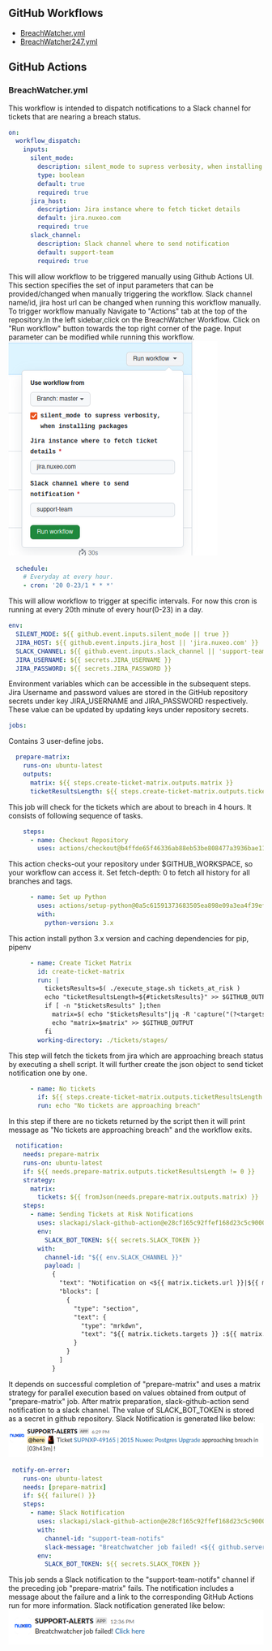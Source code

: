 ## GitHub Workflows
- [BreachWatcher.yml](#BreachWatcheryml)
- [BreachWatcher247.yml](#BreachWatcheryml)
## GitHub Actions
### BreachWatcher.yml

This workflow is intended to dispatch notifications to a Slack channel for tickets that are nearing a breach status.

```yaml
on:
  workflow_dispatch:
    inputs:
      silent_mode:
        description: silent_mode to supress verbosity, when installing packages
        type: boolean
        default: true
        required: true
      jira_host:
        description: Jira instance where to fetch ticket details
        default: jira.nuxeo.com
        required: true
      slack_channel:
        description: Slack channel where to send notification
        default: support-team
        required: true
```
This will allow workflow to be triggered manually using Github Actions UI. This section specifies the set of input parameters that can be provided/changed when manually triggering the workflow. Slack channel name/id, jira host url can be changed when running this workflow manually.
To trigger workflow manually
Navigate to "Actions" tab at the top of the repository.In the left sidebar,click on the BreachWatcher Workflow. Click on "Run workflow" button towards the top right corner of the page. Input parameter can be modified while running this workflow.
![BreachWatcher Workflow Manual Trigger](./BreachWatcher_manual_trigger.png)

```yml
  schedule:
    # Everyday at every hour.
    - cron: '20 0-23/1 * * *'
```
This will allow workflow to trigger at specific intervals. For now this cron is running at every 20th minute of every hour(0-23) in a day.

```yml
env:
  SILENT_MODE: ${{ github.event.inputs.silent_mode || true }}
  JIRA_HOST: ${{ github.event.inputs.jira_host || 'jira.nuxeo.com' }}
  SLACK_CHANNEL: ${{ github.event.inputs.slack_channel || 'support-team' }}
  JIRA_USERNAME: ${{ secrets.JIRA_USERNAME }}
  JIRA_PASSWORD: ${{ secrets.JIRA_PASSWORD }}
```
Environment variables which can be accessible in the subsequent steps. Jira Username and password values are stored in the GitHub repository secrets under key JIRA_USERNAME and JIRA_PASSWORD respectively. These value can be updated by updating keys under repository secrets.

```yml
jobs:
```
Contains 3 user-define jobs. 
```yml
  prepare-matrix:
    runs-on: ubuntu-latest
    outputs:
      matrix: ${{ steps.create-ticket-matrix.outputs.matrix }}
      ticketResultsLength: ${{ steps.create-ticket-matrix.outputs.ticketResultsLength }}
```
This job will check for the tickets which are about to breach in 4 hours. It consists of following sequence of tasks.
```yml
    steps:
      - name: Checkout Repository
        uses: actions/checkout@b4ffde65f46336ab88eb53be808477a3936bae11 # v4.1.1
```
This action checks-out your repository under $GITHUB_WORKSPACE, so your workflow can access it. Set fetch-depth: 0 to fetch all history for all branches and tags.

```yml
      - name: Set up Python
        uses: actions/setup-python@0a5c61591373683505ea898e09a3ea4f39ef2b9c # v5.0.0
        with:
          python-version: 3.x
```
This action install python 3.x version and caching dependencies for pip, pipenv
```yml
      - name: Create Ticket Matrix
        id: create-ticket-matrix
        run: |
          ticketsResults=$( ./execute_stage.sh tickets_at_risk )
          echo "ticketResultsLength=${#ticketsResults}" >> $GITHUB_OUTPUT
          if [ -n "$ticketsResults" ];then
            matrix=$( echo "$ticketsResults"|jq -R 'capture("(?<targets>@here) :(?<alert>.*?): <(?<url>[^ ]+)> (?<title>.*) :[^w]+ (?<duration>.*)")' | jq -sc )
            echo "matrix=$matrix" >> $GITHUB_OUTPUT
          fi
        working-directory: ./tickets/stages/
```
This step will fetch the tickets from jira which are approaching breach status by executing a shell script. It will further create the json object to send ticket notification one by one.
```yml
      - name: No tickets
        if: ${{ steps.create-ticket-matrix.outputs.ticketResultsLength == 0  }}
        run: echo "No tickets are approaching breach"
```
In this step if there are no tickets returned by the script then it will print message as "No tickets are approaching breach" and the workflow exits.
```yml
  notification:
    needs: prepare-matrix
    runs-on: ubuntu-latest
    if: ${{ needs.prepare-matrix.outputs.ticketResultsLength != 0 }}
    strategy:
      matrix:
        tickets: ${{ fromJson(needs.prepare-matrix.outputs.matrix) }}
    steps:
      - name: Sending Tickets at Risk Notifications
        uses: slackapi/slack-github-action@e28cf165c92ffef168d23c5c9000cffc8a25e117 # v1.24.0
        env:
          SLACK_BOT_TOKEN: ${{ secrets.SLACK_TOKEN }}
        with:
          channel-id: "${{ env.SLACK_CHANNEL }}"
          payload: |
            {
              "text": "Notification on <${{ matrix.tickets.url }}|${{ matrix.tickets.title }}> breach status",
              "blocks": [
                {
                  "type": "section",
                  "text": {
                    "type": "mrkdwn",
                    "text": "${{ matrix.tickets.targets }} :${{ matrix.tickets.alert }}: Ticket <${{ matrix.tickets.url }} | ${{ matrix.tickets.title }}> approaching breach in ${{ matrix.tickets.duration }} !"
                  }
                }
              ]
            }
```
It depends on successful completion of "prepare-matrix" and uses a matrix strategy for parallel execution based on values obtained from output of "prepare-matrix" job. After matrix preparation, slack-github-action send notification to a slack channel. The value of SLACK_BOT_TOKEN is stored as a secret in github repository.
Slack Notification is generated like below:
![Slack Notification](./BW_slack_notif.png)
```yml
 notify-on-error:
    runs-on: ubuntu-latest
    needs: [prepare-matrix]
    if: ${{ failure() }}
    steps:
      - name: Slack Notification
        uses: slackapi/slack-github-action@e28cf165c92ffef168d23c5c9000cffc8a25e117
        with:
          channel-id: "support-team-notifs"
          slack-message: "Breatchwatcher job failed! <${{ github.server_url }}/${{ github.repository }}/actions/runs/${{ github.run_id }}|Click here>"
        env:
          SLACK_BOT_TOKEN: ${{ secrets.SLACK_TOKEN }}
```
This job sends a Slack notification to the "support-team-notifs" channel if the preceding job "prepare-matrix" fails. The notification includes a message about the failure and a link to the corresponding GitHub Actions run for more information.
Slack notification generated like below:
![Slack Failed Notification](./BW_slack_failed_notif.png)

